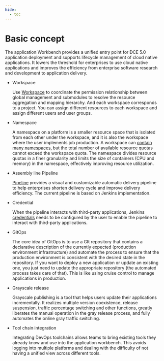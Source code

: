 ```yaml
---
hide:
  - toc
---
```


# Basic concept

The application Workbench provides a unified entry point for DCE 5.0 application deployment and supports lifecycle management of cloud native applications. It lowers the threshold for enterprises to use cloud native applications and improves the efficiency from enterprise software research and development to application delivery.

- Workspace

    Use [Workspace](../../ghippo/user-guide/workspace/ws-folder.md) to coordinate the permission relationship between global management and submodules to resolve the resource aggregation and mapping hierarchy. And each workspace corresponds to a project. You can assign different resources to each workspace and assign different users and user groups.

- Namespace

    A namespace on a platform is a smaller resource space that is isolated from each other under the workspace, and it is also the workspace where the user implements job production. A workspace can [contain many namespaces](../../kpanda/user-guide/namespaces/createns.md), but the total number of available resource quotas cannot exceed the workspace quota. The namespace divides resource quotas in a finer granularity and limits the size of containers (CPU and memory) in the namespace, effectively improving resource utilization.

- Assembly line Pipeline

    [Pipeline](../quickstart/deploy-pipeline.md) provides a visual and customizable automatic delivery pipeline to help enterprises shorten delivery cycle and improve delivery efficiency. The current pipeline is based on Jenkins implementation.

- Credential

    When the pipeline interacts with third-party applications, Jenkins [credentials](../user-guide/pipeline/credential.md) needs to be configured by the user to enable the pipeline to interact with third-party applications.

- GitOps

    The core idea of GitOps is to use a GIt repository that contains a declarative description of the currently expected (production environment infrastructure) and automate the process to ensure that the production environment is consistent with the desired state in the repository. If you want to deploy a new application or update an existing one, you just need to update the appropriate repository (the automated process takes care of that). This is like using cruise control to manage applications in production.

- Grayscale release

    Grayscale publishing is a tool that helps users update their applications incrementally. It realizes multiple version coexistence, release suspension, traffic percentage switching and other functions, greatly liberates the manual operation in the gray release process, and fully automates the online gray traffic switching.

- Tool chain integration

    Integrating DevOps toolchains allows teams to bring existing tools they already know and use into the application workbench. This avoids logging into multiple platforms and dealing with the difficulty of not having a unified view across different tools.
